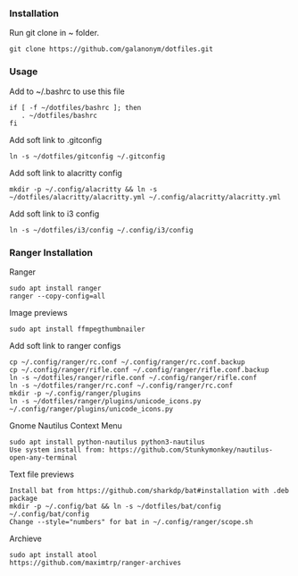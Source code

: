 ### Installation
Run git clone in ~ folder.
    
    git clone https://github.com/galanonym/dotfiles.git

### Usage
Add to ~/.bashrc to use this file

    if [ -f ~/dotfiles/bashrc ]; then
       . ~/dotfiles/bashrc
    fi

Add soft link to .gitconfig

    ln -s ~/dotfiles/gitconfig ~/.gitconfig

Add soft link to alacritty config
    
    mkdir -p ~/.config/alacritty && ln -s ~/dotfiles/alacritty/alacritty.yml ~/.config/alacritty/alacritty.yml

Add soft link to i3 config
    
    ln -s ~/dotfiles/i3/config ~/.config/i3/config

### Ranger Installation

Ranger

    sudo apt install ranger
    ranger --copy-config=all

Image previews

    sudo apt install ffmpegthumbnailer

Add soft link to ranger configs
    
    cp ~/.config/ranger/rc.conf ~/.config/ranger/rc.conf.backup
    cp ~/.config/ranger/rifle.conf ~/.config/ranger/rifle.conf.backup
    ln -s ~/dotfiles/ranger/rifle.conf ~/.config/ranger/rifle.conf
    ln -s ~/dotfiles/ranger/rc.conf ~/.config/ranger/rc.conf
    mkdir -p ~/.config/ranger/plugins
    ln -s ~/dotfiles/ranger/plugins/unicode_icons.py ~/.config/ranger/plugins/unicode_icons.py

Gnome Nautilus Context Menu

    sudo apt install python-nautilus python3-nautilus
    Use system install from: https://github.com/Stunkymonkey/nautilus-open-any-terminal
    
Text file previews

    Install bat from https://github.com/sharkdp/bat#installation with .deb package
    mkdir -p ~/.config/bat && ln -s ~/dotfiles/bat/config ~/.config/bat/config
    Change --style="numbers" for bat in ~/.config/ranger/scope.sh

Archieve

    sudo apt install atool
    https://github.com/maximtrp/ranger-archives
